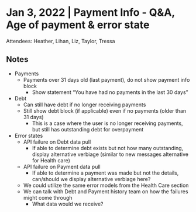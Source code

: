 # Jan 3, 2022 | Payment Info - Q&A, Age of payment & error state

Attendees: Heather, Lihan, Liz, Taylor, Tressa

## Notes
- Payments
     - Payments over 31 days old (last payment), do not show payment info block
          - Show statement “You have had no payments in the last 30 days”
- Debt
     - Can still have debt if no longer receiving payments
     - Still show debt block (if applicable) even if no payments (older than 31 days)
          -  This is a case where the user is no longer receiving payments, but still has outstanding debt for overpayment
- Error states
     - API failure on Debt data pull
          - If able to determine debt exists but not how many outstanding, display alternative verbiage (similar to new messages alternative for Health care)
     - API failure on Payment data pull
          - If able to determine a payment was made but not the details, can/should we display alternative verbiage here?
     - We could utilize the same error models from the Health Care section
     - We can talk with Debt and Payment history team on how the failures might come through
          - What data would we receive?

